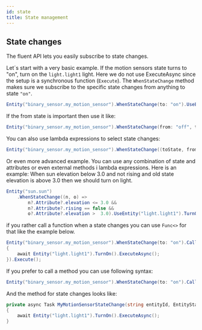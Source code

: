 ```yaml
---
id: state
title: State management
---
```


## State changes

The fluent API lets you easily subscribe to state changes.

Let´s start with a very basic example. If the motion sensors state turns to "on", turn on the `light.light1` light. Here we do not use ExecuteAsync since the setup is a synchronous function (`Execute`).  The `WhenStateChange` method makes sure we subscribe to the specific state changes from anything to state `"on"`.

```cs
Entity("binary_sensor.my_motion_sensor").WhenStateChange(to: "on").UseEntity("light.light1").TurnOn().Execute();
```

If the from state is important then use it like:

```cs
Entity("binary_sensor.my_motion_sensor").WhenStateChange(from: "off", to:"on").UseEntity("light.light1").TurnOn().Execute();
```

You can also use lambda expressions to select state changes:

```cs
Entity("binary_sensor.my_motion_sensor").WhenStateChange((toState, fromState) => toState?.State == "on").UseEntity("light.light1").TurnOn().Execute();
```

Or even more advanced example. You can use any combination of state and attributes or even external methods i lambda expressions. Here is an example: When sun elevation below 3.0 and not rising and old state elevation is above 3.0 then we should turn on light.

```cs
Entity("sun.sun")
    .WhenStateChange((n, o) =>
        n?.Attribute?.elevation <= 3.0 &&
        n?.Attribute?.rising == false &&
        o?.Attribute?.elevation >  3.0).UseEntity("light.light1").TurnOn().Execute();
```

if you rather call a function when a state changes you can use `Func<>` for that like the example below.

```cs
Entity("binary_sensor.my_motion_sensor").WhenStateChange(to: "on").Call(async (entityId, newState, oldState) =>
{
    await Entity("light.light1").TurnOn().ExecuteAsync();
}).Execute();
```

If you prefer to call a method you can use following syntax:

```cs
Entity("binary_sensor.my_motion_sensor").WhenStateChange(to: "on").Call(MyMotionSensorStateChange).Execute();
```

And the method for state changes looks like:

```cs
private async Task MyMotionSensorStateChange(string entityId, EntityState? newState, EntityState? oldState)
{
    await Entity("light.light1").TurnOn().ExecuteAsync();
}
```
